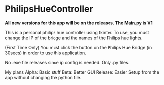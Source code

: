 # PhilipsHueController

**All new versions for this app will be on the releases. The Main.py is V1**

This is a personal philips hue controller using tkinter.
To use, you must change the IP of the bridge and the names of the Philips hue lights.

(First Time Only) You must click the button on the Philips Hue Bridge (in 30secs) in order to use this application.

No .exe file releases since ip config is needed. Only .py files.

My plans
Alpha: Basic stuff
Beta: Better GUI
Release: Easier Setup from the app without changing the python file.
